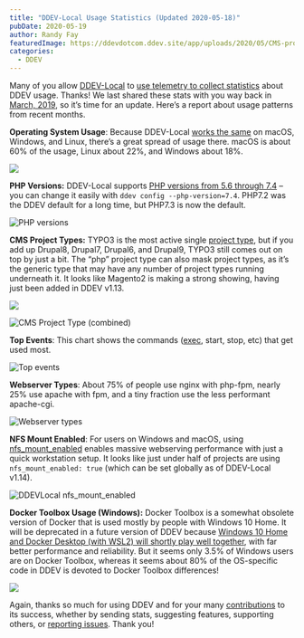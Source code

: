 ```yaml
---
title: "DDEV-Local Usage Statistics (Updated 2020-05-18)"
pubDate: 2020-05-19
author: Randy Fay
featuredImage: https://ddevdotcom.ddev.site/app/uploads/2020/05/CMS-project-types.png
categories:
  - DDEV
---
```


Many of you allow [DDEV-Local](https://github.com/drud/ddev) to [use telemetry to collect statistics](https://ddev.readthedocs.io/en/stable/users/cli-usage/#opt-in-usage-information) about DDEV usage. Thanks! We last shared these stats with you way back in [March, 2019](https://ddev.com/ddev-local/ddev-local-usage-statistics-updated-2019-03-21/), so it’s time for an update. Here’s a report about usage patterns from recent months.

**Operating System Usage**: Because DDEV-Local [works the same](https://ddev.readthedocs.io/en/stable/#system-requirements) on macOS, Windows, and Linux, there’s a great spread of usage there. macOS is about 60% of the usage, Linux about 22%, and Windows about 18%.

[![](https://ddev.com/app/uploads/2020/05/Local-OSes-1024x483.jpg)](https://ddev.com/app/uploads/2020/05/Local-OSes.jpg)

**PHP Versions:** DDEV-Local supports [PHP versions from 5.6 through 7.4](https://ddev.readthedocs.io/en/stable/users/extend/customization-extendibility/#changing-php-version) – you can change it easily with `ddev config --php-version=7.4`. PHP7.2 was the DDEV default for a long time, but PHP7.3 is now the default.

![PHP versions](https://ddev.com/app/uploads/2020/05/PHP-versions-relative.png)

**CMS Project Types:** TYPO3 is the most active single [project type](https://ddev.readthedocs.io/en/stable/users/cli-usage/#quickstart-guides), but if you add up Drupal8, Drupal7, Drupal6, and Drupal9, TYPO3 still comes out on top by just a bit. The “php” project type can also mask project types, as it’s the generic type that may have any number of project types running underneath it. It looks like Magento2 is making a strong showing, having just been added in DDEV v1.13.

[![](https://ddev.com/app/uploads/2020/05/CMS-project-types.png)](https://ddev.com/app/uploads/2020/05/CMS-project-types.png)

![CMS Project Type (combined)](https://ddev.com/app/uploads/2020/05/CMS-Project-Type-combined.png)

**Top Events**: This chart shows the commands ([exec](https://ddev.readthedocs.io/en/stable/users/cli-usage/#executing-commands-in-containers), start, stop, etc) that get used most. 

![Top events](https://ddev.com/app/uploads/2020/05/Top-events.png)

**Webserver Types**: About 75% of people use nginx with php-fpm, nearly 25% use apache with fpm, and a tiny fraction use the less performant apache-cgi.

![Webserver types](https://ddev.com/app/uploads/2020/05/Webserver-types.png)

**NFS Mount Enabled**: For users on Windows and macOS, using [nfs\_mount\_enabled](https://ddev.readthedocs.io/en/stable/users/performance/#using-nfs-to-mount-the-project-into-the-web-container) enables massive webserving performance with just a quick workstation setup. It looks like just under half of projects are using `nfs_mount_enabled: true` (which can be set globally as of DDEV-Local v1.14).

![DDEVLocal nfs_mount_enabled](https://ddev.com/app/uploads/2020/05/DDEVLocal-nfs_mount_enabled.png)

**Docker Toolbox Usage (Windows):** Docker Toolbox is a somewhat obsolete version of Docker that is used mostly by people with Windows 10 Home. It will be deprecated in a future version of DDEV because [Windows 10 Home and Docker Desktop (with WSL2) will shortly play well together](https://ddev.com/ddev-local/ddev-wsl2-getting-started/), with far better performance and reliability. But it seems only 3.5% of Windows users are on Docker Toolbox, whereas it seems about 80% of the OS-specific code in DDEV is devoted to Docker Toolbox differences!

![](https://ddev.com/app/uploads/2020/05/Docker-Toolbox-Windows-Usage.png)

Again, thanks so much for using DDEV and for your many [contributions](https://github.com/drud/ddev/blob/master/CONTRIBUTING.md) to its success, whether by sending stats, suggesting features, supporting others, or [reporting issues](https://ddev.readthedocs.io/en/stable/#support). Thank you! 
